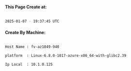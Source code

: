 
   
#### This Page Create at:

```bash

2025-01-07 - 19:37:45 UTC

```

#### Create By Machine:

```bash

Host Name : fv-az1049-940

platform  : Linux-6.8.0-1017-azure-x86_64-with-glibc2.39

Ip Local  : 10.1.0.125

```


